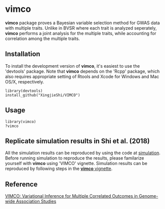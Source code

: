 # vimco

**vimco** package proves a Bayesian variable selection method for GWAS data with multiple traits. Unlike in BVSR where each trait is analyzed seperately, **vimco** performs a joint analysis for the multiple traits, while accounting for correlation among the multiple traits.
 
## Installation
To install the development version of **vimco**, it's easiest to use the 'devtools' package. Note that **vimco** depends on the 'Rcpp' package, which also requires appropriate setting of Rtools and Xcode for Windows and Mac OS/X, respectively.

```{r, fig.show='hold', eval=FALSE}
library(devtools)
install_github("XingjieShi/VIMCO")
```
## Usage

```{r, fig.show='hold', eval=FALSE}
library(vimco)
?vimco
```
## Replicate simulation results in Shi et al. (2018)
All the simulation results can be reproduced by using the code at [simulation](https://github.com/XingjieShi/VIMCO/tree/master/simulation). 
Before running simulation to reproduce the results, please familarize yourself with **vimco** using 'VIMCO' vignette. Simulation results can be reproduced by following steps in the [**vimco** vignette](https://github.com/XingjieShi/VIMCO/blob/master/vignettes/vimco.Rmd).


## Reference
[VIMCO: Variational Inference for Multiple Correlated Outcomes in Genome-wide Association Studies](https://arxiv.org/abs/1807.10467)
